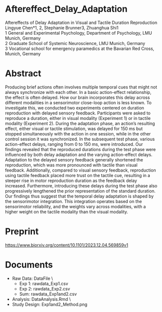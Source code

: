 # Aftereffect_Delay_Adaptation
Aftereffects of Delay Adaptation in Visual and Tactile Duration Reproduction
Lingyue Chen*1, 2, Stephanie Brunner3, Zhuanghua Shi1 \
1 General and Experimental Psychology, Department of Psychology, LMU Munich, Germany \
2 Graduate School of Systemic Neuroscience, LMU Munich, Germany \
3 Vocational school for emergency paramedics at the Bavarian Red Cross, Munich, Germany

# Abstract
Producing brief actions often involves multiple temporal cues that might not always synchronize with each other. In a basic action-effect relationship, the effect is often delayed. How our brain incorporates this delay across different modalities in a sensorimotor close-loop action is less known. To investigate this, we conducted two experiments centered on duration reproduction with delayed sensory feedback. Participants were asked to reproduce a duration, either in visual modality (Experiment 1) or in tactile modality (Experiment 2). During the adaptation phase, an action’s resulting effect, either visual or tactile stimulation, was delayed for 150 ms but stopped simultaneously with the action in one session, while in the other control session it was synchronized. In the subsequent test phase, various action-effect delays, ranging from 0 to 150 ms, were introduced. Our findings revealed that the reproduced durations during the test phase were influenced by both delay adaptation and the varying action-effect delays. Adaptation to the delayed sensory feedback generally shortened the reproduction, which was more pronounced with tactile than visual feedback. Additionally, compared to visual sensory feedback, reproduction using tactile feedback placed more trust on the tactile cue, resulting in a steeper rise in motor reproduction duration as the feedback delay increased. Furthermore, introducing these delays during the test phase also progressively lengthened the prior representation of the standard duration. Our findings thus suggest that the temporal delay adaptation is shaped by the sensorimotor integration. This integration operates based on the sensorimotor reliability, and the weights vary across modalities, with a higher weight on the tactile modality than the visual modality.

# Preprint
https://www.biorxiv.org/content/10.1101/2023.12.04.569859v1

# Documents
* Raw Data: DataFile \
  - Exp 1: rawdata_Exp1.csv
  - Exp 2: rawdata_Exp2.csv
  - Sum: rawdata_Exp1and2.csv
* Analysis: DataAnalysis.Rmd \
* Study Design: Exp1and2_Method.png
